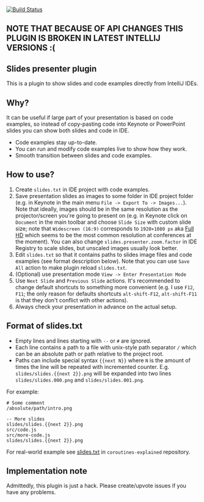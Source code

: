 [![Build Status](https://travis-ci.org/dkandalov/slides-presenter.svg?branch=master)](https://travis-ci.org/dkandalov/slides-presenter)

## NOTE THAT BECAUSE OF API CHANGES THIS PLUGIN IS BROKEN IN LATEST INTELLIJ VERSIONS :(

## Slides presenter plugin
This is a plugin to show slides and code examples directly from IntelliJ IDEs.

## Why?
It can be useful if large part of your presentation is based on code examples, so instead of copy-pasting code into Keynote or PowerPoint slides you can show both slides and code in IDE. 
 
 - Code examples stay up-to-date. 
 - You can run and modify code examples live to show how they work.
 - Smooth transition between slides and code examples.


## How to use?

1. Create `slides.txt` in IDE project with code examples.
2. Save presentation slides as images to some folder in IDE project folder (e.g. in Keynote in the main menu `File -> Export To -> Images...`). Note that ideally, images should be in the same resolution as the projector/screen you're going to present on (e.g. in Keynote click on `Document` in the main toolbar and choose `Slide Size` with custom slide size; note that `Widescreen (16:9)` corresponds to `1920×1080 px` aka [Full HD](https://en.wikipedia.org/wiki/1080p) which seems to be the most common resolution at conferences at the moment). You can also change `slides.presenter.zoom.factor` in IDE Registry to scale slides, but unscaled images usually look better.
3. Edit `slides.txt` so that it contains paths to slides image files and code examples (see format description below). Note that you can use `Save All` action to make plugin reload `slides.txt`.
4. (Optional) use presentation mode `View -> Enter Presentation Mode`
5. Use `Next Slide` and `Previous Slide` actions. It's recommended to change default shortcuts to something more convenient (e.g. I use `F12`, `F11`; the only reason for defaults shortcuts `alt-shift-F12`, `alt-shift-F11` is that they don't conflict with other actions).
6. Always check your presentation in advance on the actual setup.
 
 
## Format of slides.txt
- Empty lines and lines starting with `--` or `#` are ignored.
- Each line contains a path to a file with unix-style path separator `/` which can be an absolute path or path relative to the project root.  
- Paths can include special syntax `{{next N}}` where `N` is the amount of times the line will be repeated with incremented counter. E.g. `slides/slides.{{next 2}}.png` will be expanded into two lines `slides/slides.000.png` and `slides/slides.001.png`.

For example:
```
# Some comment
/absolute/path/intro.png

-- More slides
slides/slides.{{next 2}}.png
src/code.js
src/more-code.js
slides/slides.{{next 2}}.png
```

For real-world example see [slides.txt](https://github.com/dkandalov/coroutines-explained/blob/b958731f5acd94a8cf3a75e5bcc5578afc7a7547/slides.txt) in `coroutines-explained` repository.


## Implementation note
Admittedly, this plugin is just a hack. Please create/upvote issues if you have any problems.
 

